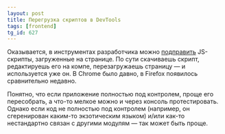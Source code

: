 ```yaml
---
layout: post
title: Перегрузка скриптов в DevTools
tags: [frontend]
tg_id: 627
---
```

Оказывается, в инструментах разработчика можно [подправить](https://connect.mozilla.org/t5/ideas/javascript-code-override-under-developer-tools/idc-p/51901/highlight/true#M30212) JS-скрипты, загруженные на странице. По сути скачиваешь скрипт, редактируешь его на компе, перезагружаешь страницу — и используется уже он. В Chrome было давно, в Firefox появилось сравнительно недавно.

Понятно, что если приложение полностью под контролем, проще его пересобрать, а что-то мелкое можно и через консоль протестировать. Однако если код не полностью под контролем (например, он сгеренирован каким-то экзотическим языком) и/или как-то нестандартно связан с другими модулям — так может быть проще.

